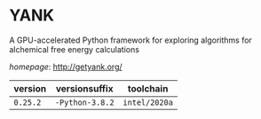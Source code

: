 # YANK

A GPU-accelerated Python framework for exploring algorithms for alchemical free energy calculations

*homepage*: <http://getyank.org/>

version | versionsuffix | toolchain
--------|---------------|----------
``0.25.2`` | ``-Python-3.8.2`` | ``intel/2020a``
